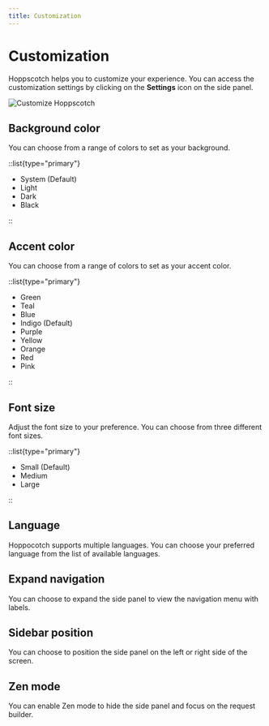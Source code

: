 ```yaml
---
title: Customization
---
```


# Customization

Hoppscotch helps you to customize your experience. You can access the customization settings by clicking on the **Settings** icon on the side panel.

![Customize Hoppscotch](/features/customize.png)

## Background color

You can choose from a range of colors to set as your background.

::list{type="primary"}

- System (Default)
- Light
- Dark
- Black

::

## Accent color

You can choose from a range of colors to set as your accent color.

::list{type="primary"}

- Green
- Teal
- Blue
- Indigo (Default)
- Purple
- Yellow
- Orange
- Red
- Pink

::

## Font size

Adjust the font size to your preference. You can choose from three different font sizes.

::list{type="primary"}

- Small (Default)
- Medium
- Large

::

## Language

Hoppocotch supports multiple languages. You can choose your preferred language from the list of available languages.

## Expand navigation

You can choose to expand the side panel to view the navigation menu with labels.

## Sidebar position

You can choose to position the side panel on the left or right side of the screen.

## Zen mode

You can enable Zen mode to hide the side panel and focus on the request builder.
